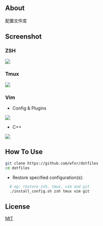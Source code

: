 ## About
配置文件库

## Screenshot

### ZSH

![](http://oodrq1zte.bkt.clouddn.com/2017-04-14-zsh.png)

### Tmux

![](http://oodrq1zte.bkt.clouddn.com/2017-04-14-tmux.png)

### Vim

- Config & Plugins

![](http://oodrq1zte.bkt.clouddn.com/2017-04-14-vim-config.png)

- C++

![](http://oodrq1zte.bkt.clouddn.com/2017-04-14-vim-cpp.png)

## How To Use

``` bash
git clone https://github.com/wfxr/dotfiles
cd dotfiles
```

- Restore specified configuration(s):

``` bash
  # eg: restore zsh, tmux, vim and git
  ./install_config.sh zsh tmux vim git
```

## License

[MIT](LICENSE.txt)

